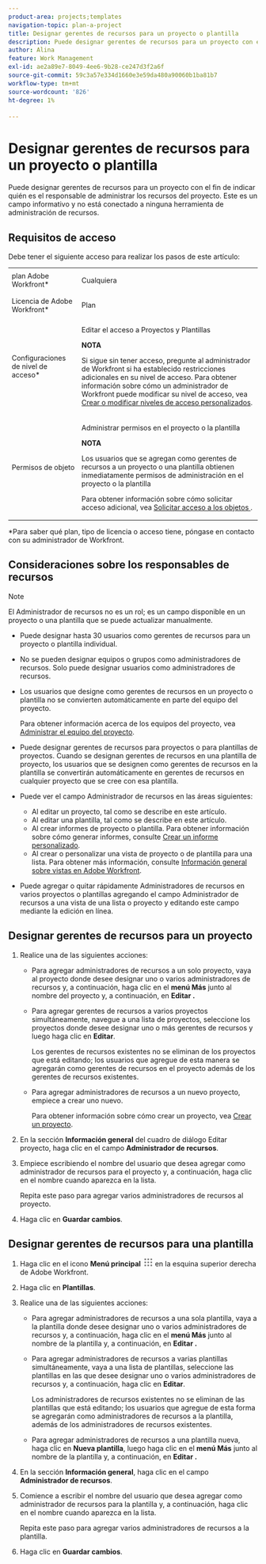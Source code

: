 ```yaml
---
product-area: projects;templates
navigation-topic: plan-a-project
title: Designar gerentes de recursos para un proyecto o plantilla
description: Puede designar gerentes de recursos para un proyecto con el fin de indicar quién es el responsable de administrar los recursos del proyecto.
author: Alina
feature: Work Management
exl-id: ae2a89e7-8049-4ee6-9b28-ce247d3f2a6f
source-git-commit: 59c3a57e334d1660e3e59da480a90060b1ba81b7
workflow-type: tm+mt
source-wordcount: '826'
ht-degree: 1%

---
```


# Designar gerentes de recursos para un proyecto o plantilla

<!--
<p This article might have to be deleted when the Resource Manager field/ requirement will be forever removed from the system; right now it's still a requirement for Scheduler - January 2023/p>
-->

<!-- remove Prod and Prev references with Prod release - Jan 2023-->

Puede designar gerentes de recursos para un proyecto con el fin de indicar quién es el responsable de administrar los recursos del proyecto. Este es un campo informativo y no está conectado a ninguna herramienta de administración de recursos.

<!-- drafted for res scheduling deprecation blurb for preview release
Designating Resource Managers for a project is a prerequisite for using the Scheduling tools in Adobe Workfront, in the Production environment.
  
>[!CAUTION]  
>  
>  
> <span class="preview">Some of the information in this article refers to the Adobe Workfront's Scheduling tools. The Scheduling areas have been removed from the Preview environment and will be removed from the Production environment in **January 2023**. </span>  
> <span class="preview"> Instead, you can schedule resources in the Workload Balancer. </span>  
>  
>* <span class="preview"> For information about scheduling resources using the Workload Balancer, see the section [The Workload Balancer](../../../resource-mgmt/workload-balancer/workload-balancer.md).</span>  
>  
>* <span class="preview"> For more information about the deprecation and removal of the Scheduling tools, see [Deprecation of Resource Scheduling tools in Adobe Workfront](../../../resource-mgmt/resource-mgmt-overview/deprecate-resource-scheduling.md).</span> 
-->

## Requisitos de acceso

<!--drafted for P&P:

<table style="table-layout:auto"> 
 <col> 
 <col> 
 <tbody> 
  <tr> 
   <td role="rowheader">Adobe Workfront plan*</td> 
   <td> <p>Any</p> </td> 
  </tr> 
  <tr> 
   <td role="rowheader">Adobe Workfront license*</td> 
   <td> <p>Current license: Standard </p> 
   Or
   <p>Legacy license: Plan </p>
   </td> 
  </tr> 
  <tr> 
   <td role="rowheader">Access level configurations*</td> 
   <td> <p>Edit access to Projects and Templates</p> <p><b>NOTE</b> 
   
   If you still don't have access, ask your Workfront administrator if they set additional restrictions in your access level. For information on how a Workfront administrator can modify your access level, see <a href="../../../administration-and-setup/add-users/configure-and-grant-access/create-modify-access-levels.md" class="MCXref xref">Create or modify custom access levels</a>.</p> </td> 
  </tr> 
  <tr> 
   <td role="rowheader">Object permissions</td> 
   <td> <p>Manage permissions on the project or template</p> 
   
   <p><b>NOTE</b>
   
   Users who are added as Resource Managers to a project or a template immediately gain Manage permissions on the project or the template</p> <p>For information on requesting additional access, see <a href="../../../workfront-basics/grant-and-request-access-to-objects/request-access.md" class="MCXref xref">Request access to objects </a>.</p> </td> 
  </tr> 
 </tbody> 
</table>
-->

Debe tener el siguiente acceso para realizar los pasos de este artículo:

<table style="table-layout:auto"> 
 <col> 
 <col> 
 <tbody> 
  <tr> 
   <td role="rowheader">plan Adobe Workfront*</td> 
   <td> <p>Cualquiera</p> </td> 
  </tr> 
  <tr> 
   <td role="rowheader">Licencia de Adobe Workfront*</td> 
   <td> <p>Plan </p> </td> 
  </tr> 
  <tr> 
   <td role="rowheader">Configuraciones de nivel de acceso*</td> 
   <td> <p>Editar el acceso a Proyectos y Plantillas</p> <p><b>NOTA</b>

Si sigue sin tener acceso, pregunte al administrador de Workfront si ha establecido restricciones adicionales en su nivel de acceso. Para obtener información sobre cómo un administrador de Workfront puede modificar su nivel de acceso, vea <a href="../../../administration-and-setup/add-users/configure-and-grant-access/create-modify-access-levels.md" class="MCXref xref">Crear o modificar niveles de acceso personalizados</a>.</p> </td>
</tr> 
  <tr> 
   <td role="rowheader">Permisos de objeto</td> 
   <td> <p>Administrar permisos en el proyecto o la plantilla</p>

<p><b>NOTA</b>

Los usuarios que se agregan como gerentes de recursos a un proyecto o una plantilla obtienen inmediatamente permisos de administración en el proyecto o la plantilla</p> <p>Para obtener información sobre cómo solicitar acceso adicional, vea <a href="../../../workfront-basics/grant-and-request-access-to-objects/request-access.md" class="MCXref xref">Solicitar acceso a los objetos </a>.</p> </td>
</tr> 
 </tbody> 
</table>

*Para saber qué plan, tipo de licencia o acceso tiene, póngase en contacto con su administrador de Workfront.

## Consideraciones sobre los responsables de recursos

>[!NOTE]
>
>El Administrador de recursos no es un rol; es un campo disponible en un proyecto o una plantilla que se puede actualizar manualmente.

* Puede designar hasta 30 usuarios como gerentes de recursos para un proyecto o plantilla individual.

<!--
* In the Production environment,designating Resource Managers on projects is a prerequisite to allowing users to schedule resources for work on the project when using the Scheduling tools.

  For information about resource scheduling, see [Resource Scheduling](../../../resource-mgmt/resource-scheduling/resource-scheduling-overview.md). 

  <span class="preview">Scheduling tools have been removed from the Preview environment.</span>

* Designating Resource Managers on projects is not a prerequisite to allowing users to schedule resources for work using the Workload Balancer.

  For information about the Workload Balancer, see [Workload Balancer overview](../../../resource-mgmt/workload-balancer/overview-workload-balancer.md). 

 -->

* No se pueden designar equipos o grupos como administradores de recursos. Solo puede designar usuarios como administradores de recursos.

* Los usuarios que designe como gerentes de recursos en un proyecto o plantilla no se convierten automáticamente en parte del equipo del proyecto.

  Para obtener información acerca de los equipos del proyecto, vea [Administrar el equipo del proyecto](../../../manage-work/projects/planning-a-project/manage-project-team.md).

* Puede designar gerentes de recursos para proyectos o para plantillas de proyectos. Cuando se designan gerentes de recursos en una plantilla de proyecto, los usuarios que se designen como gerentes de recursos en la plantilla se convertirán automáticamente en gerentes de recursos en cualquier proyecto que se cree con esa plantilla.
* Puede ver el campo Administrador de recursos en las áreas siguientes:

   * Al editar un proyecto, tal como se describe en este artículo.
   * Al editar una plantilla, tal como se describe en este artículo.
   * Al crear informes de proyecto o plantilla. Para obtener información sobre cómo generar informes, consulte [Crear un informe personalizado](../../../reports-and-dashboards/reports/creating-and-managing-reports/create-custom-report.md).
   * Al crear o personalizar una vista de proyecto o de plantilla para una lista. Para obtener más información, consulte [Información general sobre vistas en Adobe Workfront](../../../reports-and-dashboards/reports/reporting-elements/views-overview.md).

* Puede agregar o quitar rápidamente Administradores de recursos en varios proyectos o plantillas agregando el campo Administrador de recursos a una vista de una lista o proyecto y editando este campo mediante la edición en línea.

## Designar gerentes de recursos para un proyecto

1. Realice una de las siguientes acciones:

   * Para agregar administradores de recursos a un solo proyecto, vaya al proyecto donde desee designar uno o varios administradores de recursos y, a continuación, haga clic en el **menú Más** junto al nombre del proyecto y, a continuación, en **Editar .**

   * Para agregar gerentes de recursos a varios proyectos simultáneamente, navegue a una lista de proyectos, seleccione los proyectos donde desee designar uno o más gerentes de recursos y luego haga clic en **Editar**.

     Los gerentes de recursos existentes no se eliminan de los proyectos que está editando; los usuarios que agregue de esta manera se agregarán como gerentes de recursos en el proyecto además de los gerentes de recursos existentes.

   * Para agregar administradores de recursos a un nuevo proyecto, empiece a crear uno nuevo.

     Para obtener información sobre cómo crear un proyecto, vea [Crear un proyecto](../../../manage-work/projects/create-projects/create-project.md).

1. En la sección **Información general** del cuadro de diálogo Editar proyecto, haga clic en el campo **Administrador de recursos**.
1. Empiece escribiendo el nombre del usuario que desea agregar como administrador de recursos para el proyecto y, a continuación, haga clic en el nombre cuando aparezca en la lista.

   Repita este paso para agregar varios administradores de recursos al proyecto.

1. Haga clic en **Guardar cambios**.

## Designar gerentes de recursos para una plantilla

1. Haga clic en el icono **Menú principal** ![](assets/main-menu-icon.png) en la esquina superior derecha de Adobe Workfront.

1. Haga clic en **Plantillas**.

1. Realice una de las siguientes acciones:

   * Para agregar administradores de recursos a una sola plantilla, vaya a la plantilla donde desee designar uno o varios administradores de recursos y, a continuación, haga clic en el **menú Más** junto al nombre de la plantilla y, a continuación, en **Editar .**

   * Para agregar administradores de recursos a varias plantillas simultáneamente, vaya a una lista de plantillas, seleccione las plantillas en las que desee designar uno o varios administradores de recursos y, a continuación, haga clic en **Editar**.

     Los administradores de recursos existentes no se eliminan de las plantillas que está editando; los usuarios que agregue de esta forma se agregarán como administradores de recursos a la plantilla, además de los administradores de recursos existentes.

   * Para agregar administradores de recursos a una plantilla nueva, haga clic en **Nueva plantilla**, luego haga clic en el **menú Más** junto al nombre de la plantilla y, a continuación, en **Editar .**

1. En la sección **Información general**, haga clic en el campo **Administrador de recursos**.
1. Comience a escribir el nombre del usuario que desea agregar como administrador de recursos para la plantilla y, a continuación, haga clic en el nombre cuando aparezca en la lista.

   Repita este paso para agregar varios administradores de recursos a la plantilla.

1. Haga clic en **Guardar cambios**.
